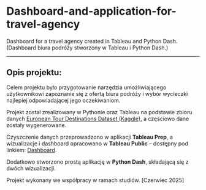 # Dashboard-and-application-for-travel-agency

Dashboard for a travel agency created in Tableau and Python Dash. (Dashboard biura podróży stworzony w Tableau i Python Dash.)  

---

## Opis projektu:  
Celem projektu było przygotowanie narzędzia umożliwiającego użytkownikowi zapoznanie się z ofertą biura podróży i wybór wycieczki najlepiej odpowiadającej jego oczekiwaniom.  

Projekt został zrealizowany w Pythonie oraz Tableau na podstawie zbioru danych [European Tour Destinations Dataset (Kaggle)](https://www.kaggle.com/datasets/faizadani/european-tour-destinations-dataset), a częściowo dane zostały wygenerowane.  

Czyszczenie danych przeprowadzono w aplikacji **Tableau Prep**, a wizualizacje i dashboard opracowano w **Tableau Public** – dostępny pod linkiem: [Dashboard](https://public.tableau.com/views/Zaawansowanemetodywizualizacji-projekt/Dashboard-information?:language=en-US&:sid=&:redirect=auth&:display_count=n&:origin=viz_share_link).  

Dodatkowo stworzono prostą aplikację w **Python Dash**, składającą się z dwóch wizualizacji.  

Projekt wykonany we współpracy w ramach studiów. [Czerwiec 2025]  

